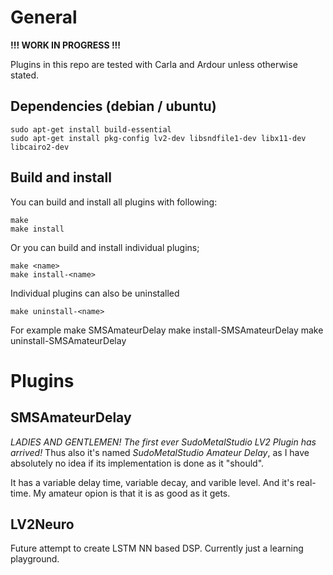 # General

**!!! WORK IN PROGRESS !!!**

Plugins in this repo are tested with Carla and Ardour unless otherwise stated.

## Dependencies (debian / ubuntu)

    sudo apt-get install build-essential
    sudo apt-get install pkg-config lv2-dev libsndfile1-dev libx11-dev libcairo2-dev

## Build and install

You can build and install all plugins with following:
 
    make
    make install

Or you can build and install individual plugins;

    make <name>
    make install-<name> 

Individual plugins can also be uninstalled

    make uninstall-<name>

For example
    make SMSAmateurDelay
    make install-SMSAmateurDelay
    make uninstall-SMSAmateurDelay


# Plugins
## SMSAmateurDelay

*LADIES AND GENTLEMEN! The first ever SudoMetalStudio LV2 Plugin has arrived!*
Thus also it's named *SudoMetalStudio *Amateur* Delay*, as I have absolutely no idea if its implementation is done as it "should". 

It has a variable delay time, variable decay, and varible level. And it's real-time. My amateur opion is that it is as good as it gets.

## LV2Neuro
    
Future attempt to create LSTM NN based DSP. Currently just a learning playground.
    
